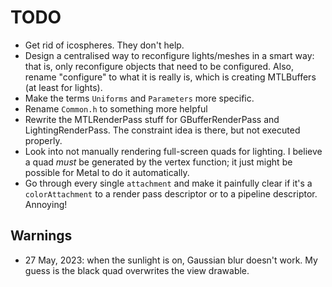 # TODO

- Get rid of icospheres. They don't help.
- Design a centralised way to reconfigure lights/meshes in a smart way: that is, only reconfigure objects that need to be configured. Also, rename "configure" to what it is really is, which is creating MTLBuffers (at least for lights).
- Make the terms `Uniforms` and `Parameters` more specific.
- Rename `Common.h` to something more helpful 
- Rewrite the MTLRenderPass stuff for GBufferRenderPass and LightingRenderPass. The constraint idea is there, but not executed properly.
- Look into not manually rendering full-screen quads for lighting. I believe a quad _must_ be generated by the vertex function; it just might be possible for Metal to do it automatically.
- Go through every single `attachment` and make it painfully clear if it's a `colorAttachment` to a render pass descriptor or to a pipeline descriptor. Annoying!

## Warnings
- 27 May, 2023: when the sunlight is on, Gaussian blur doesn't work. My guess is the black quad overwrites the view drawable.

